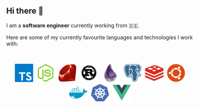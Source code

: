 ## Hi there 👋

I am a **software engineer** currently working from 🇩🇪.

Here are some of my currently favourite languages and technologies I work with:

<br>
<p align="center">
    <img src="https://raw.githubusercontent.com/devicons/devicon/master/icons/typescript/typescript-plain.svg" width="50">&nbsp;
    <img src="https://raw.githubusercontent.com/devicons/devicon/master/icons/nodejs/nodejs-original.svg" width="50">&nbsp;
    <img src="https://raw.githubusercontent.com/devicons/devicon/master/icons/ruby/ruby-original.svg" width="50">&nbsp;
    <img src="https://raw.githubusercontent.com/devicons/devicon/master/icons/rust/rust-plain.svg" width="50">&nbsp;
    <img src="https://raw.githubusercontent.com/devicons/devicon/master/icons/elixir/elixir-original.svg" width="50">&nbsp;
    <img src="https://raw.githubusercontent.com/devicons/devicon/master/icons/postgresql/postgresql-plain.svg" width="50">&nbsp;
    <img src="https://raw.githubusercontent.com/devicons/devicon/master/icons/redis/redis-plain.svg" width="50">&nbsp;
    <img src="https://raw.githubusercontent.com/devicons/devicon/master/icons/ubuntu/ubuntu-plain.svg" width="50">&nbsp;
    <img src="https://raw.githubusercontent.com/devicons/devicon/master/icons/docker/docker-plain.svg" width="50">&nbsp;
    <img src="https://raw.githubusercontent.com/devicons/devicon/master/icons/kubernetes/kubernetes-plain.svg" width="50">&nbsp;
    <img src="https://raw.githubusercontent.com/devicons/devicon/master/icons/vuejs/vuejs-original.svg" width="50">&nbsp;
</p>
